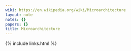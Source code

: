 ```yaml
---
wiki: https://en.wikipedia.org/wiki/Microarchitecture
layout: note
notes: {}
papers: {}
title: Microarchitecture
---
```

{% include links.html %}
